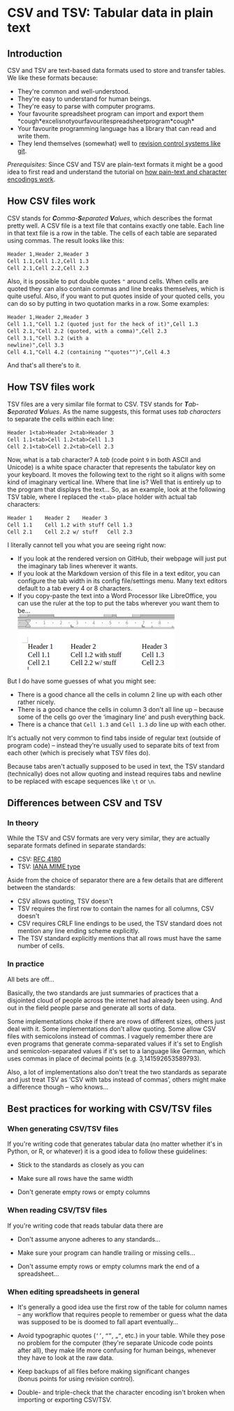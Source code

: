 CSV and TSV:  Tabular data in plain text
========================================

Introduction
------------

CSV and TSV are text-based data formats used to store and transfer tables.  We
like these formats because:

 * They're common and well-understood.
 * They're easy to understand for human beings.
 * They're easy to parse with computer programs.
 * Your favourite spreadsheet program can import and export them<br>
   \*cough\*excelisnotyourfavouritespreadsheetprogram\*cough\*
 * Your favourite programming language has a library that can read and write
   them.
 * They lend themselves (somewhat) well to [revision control systems like git](./git.md).

*Prerequisites:*
Since CSV and TSV are plain-text formats it might be a good idea to first read
and understand the tutorial on
[how pain-text and character encodings work](./text-and-encodings.md).


How CSV files work
------------------

CSV stands for _**C**omma-**S**eparated **V**alues_, which describes the format
pretty well.  A CSV file is a text file that contains exactly one table.  Each
line in that text file is a row in the table.  The cells of each table are
separated using commas.  The result looks like this:

    Header 1,Header 2,Header 3
    Cell 1.1,Cell 1.2,Cell 1.3
    Cell 2.1,Cell 2.2,Cell 2.3

Also, it is possible to put double quotes `"` around cells.  When cells are
quoted they can also contain commas and line breaks themselves, which is quite
useful.  Also, if you want to put quotes inside of your quoted cells, you can do
so by putting in two quotation marks in a row.  Some examples:

    Header 1,Header 2,Header 3
    Cell 1.1,"Cell 1.2 (quoted just for the heck of it)",Cell 1.3
    Cell 2.1,"Cell 2.2 (quoted, with a comma)",Cell 2.3
    Cell 3.1,"Cell 3.2 (with a
    newline)",Cell 3.3
    Cell 4.1,"Cell 4.2 (containing ""quotes"")",Cell 4.3

And that's all there's to it.


How TSV files work
------------------

TSV files are a very similar file format to CSV.  TSV stands for
_**T**ab-**S**eparated **V**alues_.  As the name suggests, this format uses *tab
characters* to separate the cells within each line:

    Header 1<tab>Header 2<tab>Header 3
    Cell 1.1<tab>Cell 1.2<tab>Cell 1.3
    Cell 2.1<tab>Cell 2.2<tab>Cell 2.3

Now, what is a tab character?  A *tab* (code point `9` in both ASCII and
Unicode) is a white space character that represents the tabulator key on your
keyboard.  It moves the following text to the right so it aligns with some kind
of imaginary vertical line.  Where that line is?  Well that is entirely up to
the program that displays the text…  So, as an example, look at the following
TSV table, where I replaced the `<tab>` place holder with actual tab characters:

    Header 1	Header 2	Header 3
    Cell 1.1	Cell 1.2 with stuff	Cell 1.3
    Cell 2.1	Cell 2.2 w/ stuff	Cell 2.3

I literally cannot tell you what you are seeing right now:

 * If you look at the rendered version on GitHub, their webpage will just put
   the imaginary tab lines wherever it wants.
 * If you look at the Markdown version of this file in a text editor, you can
   configure the tab width in its config file/settings menu.  Many text editors
   default to a tab every 4 or 8 characters.
 * If you copy-paste the text into a Word Processor like LibreOffice, you can
   use the ruler at the top to put the tabs wherever you want them to be…<br>
   ![The ruler](./images/csvtut-tab-characters.png)

But I do have some guesses of what you might see:

 * There is a good chance all the cells in column 2 line up with each other
   rather nicely.
 * There is a good chance the cells in column 3 don't all line up – because some
   of the cells go over the ‘imaginary line’ and push everything back.
 * There is a chance that `Cell 1.3` and `Cell 1.3` *do* line up with each
   other.

It's actually not very common to find tabs inside of regular text (outside of
program code) – instead they're usually used to separate bits of text
from each other (which is precisely what TSV files do).

Because tabs aren't actually supposed to be used in text, the TSV standard
(technically) does not allow quoting and instead requires tabs and newline to be
replaced with escape sequences like `\t` or `\n`.


Differences between CSV and TSV
-------------------------------

### In theory

While the TSV and CSV formats are very very similar, they are actually separate
formats defined in separate standards:

 * CSV: [RFC 4180][csv-std]
 * TSV: [IANA MIME type][tsv-std]

[csv-std]: https://datatracker.ietf.org/doc/html/rfc4180
[tsv-std]: https://www.iana.org/assignments/media-types/text/tab-separated-values

Aside from the choice of separator there are a few details that are different
between the standards:

 * CSV allows quoting, TSV doesn't
 * TSV requires the first row to contain the names for all columns, CSV doesn't
 * CSV requires CRLF line endings to be used, the TSV standard does not mention
   any line ending scheme explicitly.
 * The TSV standard explicitly mentions that all rows must have the same number
   of cells.

### In practice

All bets are off…

Basically, the two standards are just summaries of practices that a disjointed
cloud of people across the internet had already been using.  And out in the
field people parse and generate all sorts of data.

Some implementations choke if there are rows of different sizes, others just
deal with it.  Some implementations don't allow quoting.  Some allow CSV files
with semicolons instead of commas.  I vaguely remember there are even programs
that generate comma-separated values if it's set to English and
semicolon-separated values if it's set to a language like German, which uses
commas in place of decimal points (e.g. 3,141592653589793).

Also, a lot of implementations also don't treat the two standards as separate
and just treat TSV as ‘CSV with tabs instead of commas’, others might make
a difference though – who knows…


Best practices for working with CSV/TSV files
---------------------------------------------

### When generating CSV/TSV files

If you're writing code that generates tabular data (no matter whether it's in
Python, or R, or whatever) it is a good idea to follow these guidelines:

 * Stick to the standards as closely as you can

 * Make sure all rows have the same width

 * Don't generate empty rows or empty columns

### When reading CSV/TSV files

If you're writing code that reads tabular data there are 

 * Don't assume anyone adheres to any standards…

 * Make sure your program can handle trailing or missing cells…

 * Don't assume empty rows or empty columns mark the end of a spreadsheet…

### When editing spreadsheets in general

 * It's generally a good idea use the first row of the table for column names
   – any workflow that requires people to remember or guess what the data was
   supposed to be is doomed to fall apart eventually…

 * Avoid typographic quotes (`‘’`, `“”`, `„“`, etc.) in your table.  While they
   pose no problem for the computer (they're separate Unicode code points after
   all), they make life more confusing for human beings, whenever they have to
   look at the raw data.

 * Keep backups of all files before making significant changes<br>
   (bonus points for using revision control).

 * Double- and triple-check that the character encoding isn't broken when
   importing or exporting CSV/TSV.

<!-- TODO: LibreOffice -->
<!--
    * turn off all auto-correction
    * set default encoding to UTF-8
    * use raw copy-paste (test that)
-->

<!-- TODO: csvkit (https://csvkit.readthedocs.io/en/latest/) -->
<!-- TODO: Python -->
